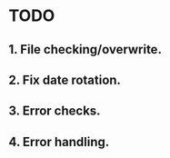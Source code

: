 # TODO
## 1. File checking/overwrite.
## 2. Fix date rotation.
## 3. Error checks.
## 4. Error handling.
